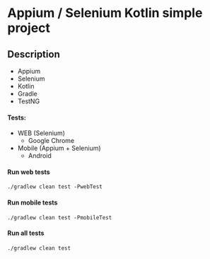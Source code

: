 # Appium / Selenium Kotlin simple project
## Description
- Appium
- Selenium
- Kotlin
- Gradle
- TestNG

#### Tests:
- WEB (Selenium)
    - Google Chrome
- Mobile (Appium + Selenium)
    - Android

#### Run web tests 
```
./gradlew clean test -PwebTest
```
#### Run mobile tests
```
./gradlew clean test -PmobileTest
```
#### Run all tests
```
./gradlew clean test
```
